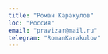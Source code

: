 ```yaml
---
title: "Роман Каракулов"
loc: "Россия" 
email: "pravizar@mail.ru"
telegram: "RomanKarakulov"
---
```

